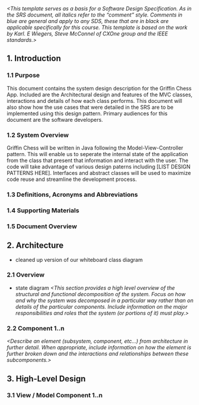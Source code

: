 _<This template serves as a basis for a Software Design Specification.  As in the SRS document, all italics refer to the “comment” style. Comments in blue are general and apply to any SDS, these that are in black are applicable specifically for this course. This template is based on the work by Karl. E Wiegers, Steve McConnel of CXOne group and the IEEE standards.>_

## 1. Introduction

### 1.1 Purpose
This document contains the system design description for the Griffin Chess App. Included are the Architectural design and features of the MVC classes, interactions and details of how each class performs. This document will also show how the use cases that were detailed in the SRS are to be implemented using this design pattern.
Primary audiences for this document are the software developers. 

### 1.2 System Overview
Griffin Chess will be written in Java following the Model-View-Controller pattern. This will enable us to seperate the internal state of the application from the class that present that information and interact with the user. The code will take advantage of various design paterns including [LIST DESIGN PATTERNS HERE]. Interfaces and abstract classes will be used to maximize code reuse and streamline the development process.

### 1.3 Definitions, Acronyms and Abbreviations
_<List any project definitions and acronyms introduced to the project by this design.>_

### 1.4 Supporting Materials
_<Note any references or related materials here.>_

### 1.5 Document Overview

## 2. Architecture
* cleaned up version of our whiteboard class diagram

_<The architecture provides the top level design view of a system and provides a basis for more detailed design work. This is the section where you should include your High-Level design Component Diagram.>_

### 2.1 Overview
* state diagram
_<This section provides a high level overview of the structural and functional decomposition of the system. Focus on how and why the system was decomposed in a particular way rather than on details of the particular components. Include information on the major responsibilities and roles that the system (or portions of it) must play.>_

### 2.2 Component 1..n
_<Describe an element (subsystem, component, etc...) from architecture in further detail. When appropriate, include information on how the element is further broken down and the interactions and relationships between these subcomponents.>_

## 3. High-Level Design
_<This section describes in further detail elements discussed in the Architecture. Normally this section would be split into separate documents for different areas of the design.>_
_<High-level designs are most effective if they attempt to model groups of system elements from a number of different views.>_

### 3.1 View / Model Component 1..n
_<Provide a description and diagrams of a system component or set of components that describes a clearly defined view or model of the entire system or a subset of the system.>_

